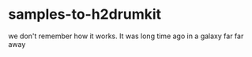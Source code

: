 # samples-to-h2drumkit
we don't remember how it works. It was long time ago in a galaxy far far away
